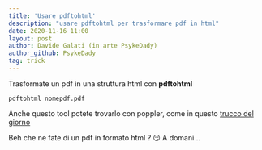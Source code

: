 ```yaml
---
title: 'Usare pdftohtml'
description: "usare pdftohtml per trasformare pdf in html"
date: 2020-11-16 11:00
layout: post
author: Davide Galati (in arte PsykeDady)
author_github: PsykeDady
tag: trick
---
```


Trasformate un pdf in una struttura html con **pdftohtml** 

`pdftohtml nomepdf.pdf`

Anche questo tool potete trovarlo con poppler, come in questo [trucco del giorno](https://feed.linuxpeople.org/posts/aprire-pdf-terminale/)

Beh che ne fate di un pdf in formato html ? 
😏 A domani...

